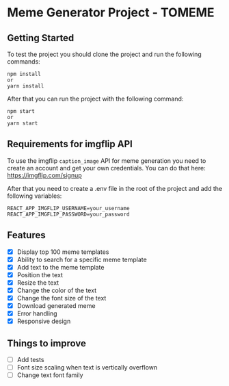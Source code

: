 # Meme Generator Project - TOMEME

## Getting Started
To test the project you should clone the project and run the following commands:

```
npm install
or
yarn install
```

After that you can run the project with the following command:

```
npm start
or
yarn start
```

## Requirements for imgflip API
To use the imgflip `caption_image` API for meme generation you need to create an account and get your own credentials. You can do that here: https://imgflip.com/signup

After that you need to create a .env file in the root of the project and add the following variables:

```
REACT_APP_IMGFLIP_USERNAME=your_username
REACT_APP_IMGFLIP_PASSWORD=your_password
```

## Features
- [x] Display top 100 meme templates
- [x] Ability to search for a specific meme template
- [x] Add text to the meme template
- [x] Position the text
- [x] Resize the text
- [x] Change the color of the text
- [x] Change the font size of the text
- [x] Download generated meme
- [x] Error handling
- [x] Responsive design

## Things to improve
- [ ] Add tests
- [ ] Font size scaling when text is vertically overflown
- [ ] Change text font family
